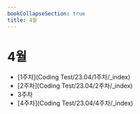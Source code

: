 ```yaml
---
bookCollapseSection: true
title: 4월
---
```

# 4월

- [1주차](Coding Test/23.04/1주차/_index)
- [2주차](Coding Test/23.04/2주차/_index)
- 3주차
- [4주차](Coding Test/23.04/4주차/_index)
